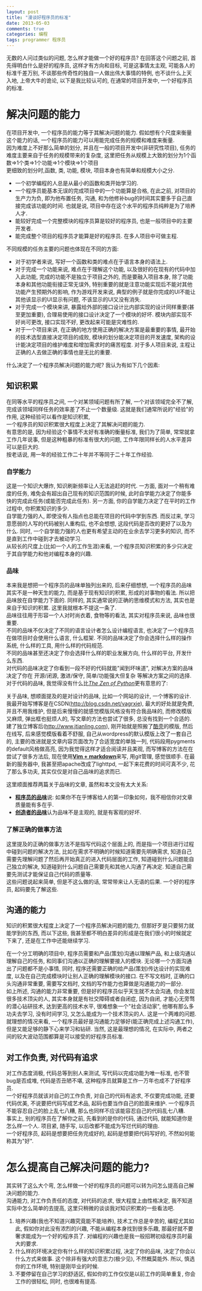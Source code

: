 ```yaml
---
layout: post
title: "漫谈好程序员的标准"
date: 2013-05-03
comments: true
categories: 编程
tags: programmer 程序员
---
```


无数的人问过类似的问题, 怎么样才能做一个好的程序员? 在回答这个问题之前, 首先得明白什么是好的程序员, 这样才有方向和目标, 可是这事情太主观, 可能各人的标准千差万别, 不谈那些传奇性的独自一人做出伟大事情的特例, 也不谈什么上天入地, 上帝大牛的诡论,  以下是我比较认可的, 在通常的项目开发中, 一个好程序员的标准.   
<!-- more -->

# 解决问题的能力
在项目开发中, 一个程序员的能力等于其解决问题的能力.  假如想有个尺度来衡量这个能力的话,  一个程序员的能力可以用能完成任务的规模和难度来衡量.  
因为难度上不好那么简单的划分, 并且在一般的项目开发中(非研究性项目), 任务的难度主要来自于任务的规模带来的复杂度,  这里把任务从规模上大致的划分为1个函数=>1个类=>1个功能=>1个模块=>1个项目  
更细致的划分时,函数, 类, 功能, 模块, 项目本身也有简单和规模大小之分.  

* 一个初学编程的人总是从最小的函数和类开始学习的.  
* 一个程序员能基本无误的完成项目中的一个功能算是合格, 在此之前, 对项目的生产力为负, 即为他布置任务, 沟通, 和为他修补bug的时间其实要多于自己直接完成该功能的时间.  也就是说, 项目中存在这个水平的程序员纯粹是为了培养人才.  
* 能较好完成一个完整模块的程序员算是较好的程序员, 也是一般项目中的主要开发者.  
* 能完成整个项目的程序员才能算是好的程序员.  在多人项目中可做主程.  

不同规模的任务主要的问题也体现在不同的方面:  

* 对于初学者来说, 写好一个函数和类的难点在于语言本身的语法上.  
* 对于完成一个功能来说, 难点在于理解这个功能, 以及很好的在现有的代码中加入此功能, 完成的功能不是独立于项目之外的, 而是要融入项目本身, 除了功能本身和其他功能衔接正常无误外,  特别重要的就是注意功能实现后不能对其他功能产生预期外的影响, 作为游戏开发来说, 典型的例子就是你完成的UI不能让其他该显示的UI显示有问题, 不该显示的UI又没有消失.  
* 对于完成一个模块来讲, 暴露给外部的接口设计比内部实现的设计同样重要(甚至更加重要), 合理易使用的接口设计决定了一个模块的好坏.  模块内部实现不好尚可更改, 接口实现不好, 更改起来可能是灾难性的.  
* 对于一个项目来讲, 在正确的地方使用正确的解决方案是最重要的事情, 最开始的技术选型直接决定项目的成败, 模块的划分能决定项目的开发速度, 架构的设计能决定项目的维护难度和增加需求时的痛苦程度.  对于多人项目来说, 主程让正确的人去做正确的事情也是无比的重要.  

什么决定了一个程序员解决问题的能力呢? 我认为有如下几个因素:  

## 知识积累
在同等水平的程序员之间, 一个对某领域问题有所了解, 一个对该领域完全不了解, 完成该领域同样任务的效率差了不止一个数量级.  这就是我们通常所说的"经验"的作用, 这种经验可以看作是知识积累,  
一个程序员的知识积累很大程度上决定了其解决问题的能力.  
有意思的是, 因为经验这个事情不太好有准确的衡量标准, 我们为了简单, 常常就拿工作几年说事,  但是这种粗暴的标准有很大的问题, 工作年限同样长的人水平差异可以是巨大的.  
按老话说, 用一年的经验工作二十年并不等同于二十年工作经验.  

### 自学能力
这是一个知识大爆炸, 知识刷新频率让人无法追赶的时代.  一方面, 面对一个稍有难度的任务, 难免会有超出自己现有的知识范围的时候, 此时自学能力决定了你能多快的完成此任务(或能否完成此任务).  另一方面, 你的自学能力决定了在平时的工作过程中, 你积累知识的多少.  
自学能力强的人, 即使没有人指点也总能在项目的代码中学到东西.  而反过来, 学习意愿弱的人写的代码被别人重构后, 也不会想想, 这段代码是否改的更好了以及为什么.  同时, 一个自学能力强的人也更有希望主动的在业余去学习更多的知识, 而不是直到工作中碰到才去被动学习.  
从较长的尺度上(比如一个人的工作生涯)来看, 一个程序员知识积累的多少只决定于其自学能力和他对编程本身的兴趣.  

### 品味
本来我是想把一个程序员的品味单独列出来的, 后来仔细想想, 一个程序员的品味其实不是一种天生的能力, 而是基于现有知识的积累, 形成的对事物的看法.  所以把品味放在自学能力下面的.  同样的, 其实通常说的正确的思维模式和方法, 其实也是来自于知识的积累.  这里我就根本不提这一条了.  
品味往往用于形容一个人对时尚衣着, 食物等的看法, 其实对程序员来说, 品味也很重要.  
不同的品味不仅决定了不同的语言设计者怎么设计编程语言, 也决定了一个程序员在做项目时会使用什么语言, 什么框架.
不同的品味决定了你会选择什么样的操作系统, 什么样的工具, 用什么样的代码规范.  
不同的品味甚至还决定了你会选择什么样的职业发展方向, 什么样的平台, 开发什么东西.  
对代码的品味决定了你看到一段不好的代码就能"闻到坏味道", 对解决方案的品味决定了你在 开源/闭源, 激进/保守, 简单/功能强大但复杂 等解决方案之间的选择.  
对于代码的品味, 我觉得没有什么比[*The Zen of Python*](http://www.python.org/dev/peps/pep-0020/)更有意思的了: 
  
关于品味, 想顺面提及的是对设计的品味, 比如一个网站的设计, 一个博客的设计. 我最开始写博客是在CSDN(<http://blog.csdn.net/vagrxie>), 最大的好处就是免费, 并且不用我维护, 但是后来慢慢的就感觉模版风格没有符合我品味的, 而修改模版又麻烦, 弹出框也挺烦人的, 写文章的方法也尝试了很多, 总没有找到一个合适的.  建了独立博客后(<http://www.jtianling.com>), 刚开始就是照搬了[酷壳](http://www.coolshell.cn)的模版, 然后在线写, 后来感觉模版看着不舒服, 自己从wordpress的默认模版上改了一套自己的, 主要的改进就是文章内容页面改为了合适宽度的单独一列, 代码段用pygments的default风格做高亮, 因为我觉得这样才适合阅读并且美观, 而写博客的方法在在尝试了很多方法后, 现在使用[**Vim + markdown**](http://www.jtianling.com/articles/1848.html)来写, 用git管理, 感觉很顺手.  在最新的服务器中, 我甚至把apache改成了lighttpd, 一起下来花费的时间可真不少, 花了那么多功夫, 其实仅仅是对自己品味的追求而已.  

这里顺面推荐两篇关于品味的文章, 虽然和本文没有太大关系:  
* [**程序员的品味**](http://www.cnblogs.com/cathsfz/archive/2010/02/01/1660909.html)说: 如果你不在乎博客给人的第一印象如何，我不相信你对文章质量能有多在乎.  
* [**创造者的品味**](http://apple4us.com/2009/07/taste-for-makers.html)认为品味不是主观的, 就是有客观的好坏.  

### 了解正确的做事方法
这里提及的正确的做事方法不是指写代码这个层面上的, 而是指一个项目进行过程中碰到问题的解决方法, 比如在需求不明确的时候知道需要先明确需求, 知道自己需要先理解问题了然后再开始真正的进入代码层面的工作,  知道碰到什么问题能自己独立的解决, 知道碰到什么问题自己需要先和其他人沟通了再决定.  知道自己需要先测试才能保证自己代码的质量等.  
这些问题说起来简单, 但是不这么做的话, 常常带来让人无语的后果.  一个好的程序员, 起码要先了解这些.  

## 沟通的能力
知识的积累很大程度上决定了一个程序员解决问题的能力, 但那好歹是只要努力就能学到的东西, 而以下这些, 我甚至都不明白差异的形成是在我们很小的时候就定下来了, 还是在工作中还能继续学习.  
  
在一个分工明确的项目中, 程序员需要和产品(策划)沟通以理解产品, 和上级沟通以理解自己的任务, 和同事们沟通以正确的理解要接入的模块.  无论哪一个方面沟通出了问题都不是小事情, 同时, 程序还需要正确的给产品(策划)传达设计的实现难度, 以及在自己完成模块时让别人正确的理解模块的接口.  在不写文档时, 正确的口头沟通非常重要, 需要写文档时, 文档的写作能力也算做是沟通能力的一部分.  
如上所述, 沟通的能力非常重要, 但是好的程序员似乎天生就不太会沟通, 你会发现很多技术顶尖的人, 其实本身就是有社交障碍或者自闭症, 因为自闭, 才能心无旁骛的潜心钻研技术, 达到更高的技术水平, 很难想象一个"社会活动家", 他哪有那么多功夫去学习, 没有时间学习, 又怎么能成为一个技术顶尖的人.  这是一个两难的问题.  就理想的情况来看, 一个程序员最好是沟通能力足够好(能正确完成上述沟通工作), 但是又能足够的静下心来学习和钻研.  当然, 这是最理想的情况, 在实际中, 两者之间的较大波动范围都算是可以接受的好程序员标准.   

## 对工作负责, 对代码有追求
对工作态度消极, 代码总等到别人来测试, 写代码以完成功能为唯一标准, 也不管bug是否成堆, 代码是否丑陋不堪, 这种程序员就算是工作一万年也成不了好程序员.  
一个好程序员就该对自己的工作负责, 对自己的代码有追求, 不仅要完成功能, 还要代码优美, 不说要把代码写成艺术品, 起码也要当作自己的脸面来维护.  一个程序员不能容忍自己的脸上乱七八糟, 那么也同样不应该能容忍自己的代码乱七八糟.  
事实上, 别的程序员在了解你之前, 先看到的是你的代码, 通过代码, 就能知道你是怎么样一个人.  项目紧, 随手写, 以后改都不能成为写烂代码的理由.  
一个好程序员, 起码是想要把任务完成好的, 起码是想要把代码写好的, 不然如何能称其为"好".  

# 怎么提高自己解决问题的能力?
其实转了这么大个弯, 怎么样做一个好的程序员的问题可以转为问怎么提高自己解决问题的能力.  
沟通能力, 对工作负责任的态度, 对代码的追求, 很大程度上由性格决定, 我不知道实际中怎么简单的去提高, 这里只稍微的谈谈我对知识积累的一些看法吧.  

1. 培养兴趣(我也不知道兴趣究竟能不能培养), 技术工作总是辛苦的, 编程尤其如此, 假如你对此没有浓烈的兴趣, 不能从编程本身找到很多乐趣, 那最好就不要奢求能成为一个好的程序员了.  对编程的兴趣也是我一般招聘初级程序员时最大的要求.  
2. 什么样的环境决定你有什么样的知识积累过程, 决定了你的品味, 决定了你会以什么方式来做事.  这个除非有强大的意志力(极少见), 不然概莫能外.  所以, 慎选你的工作环境, 特别是刚毕业的时候.  
3. 不要停留在自己学习的舒适区, 假如你的工作仅仅是以前工作的简单重复, 你会工作的很轻松, 同时, 也很难有提高.  

